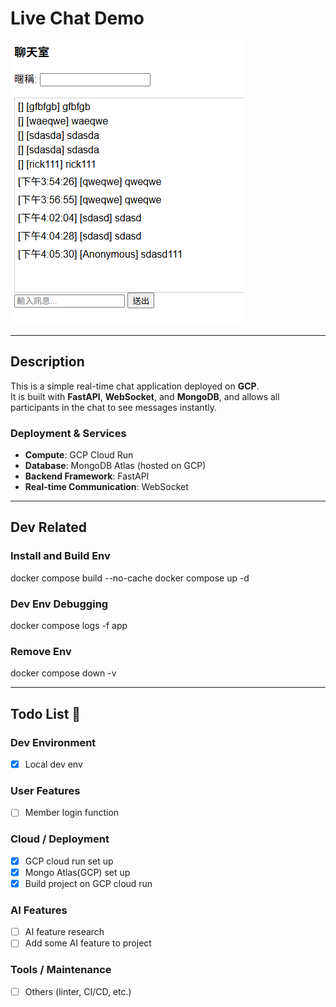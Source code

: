 # Live Chat Demo
![Demo](assets/demo.png)

---

## Description

This is a simple real-time chat application deployed on **GCP**.  
It is built with **FastAPI**, **WebSocket**, and **MongoDB**, and allows all participants in the chat to see messages instantly.  

### Deployment & Services
- **Compute**: GCP Cloud Run  
- **Database**: MongoDB Atlas (hosted on GCP)  
- **Backend Framework**: FastAPI  
- **Real-time Communication**: WebSocket

---

## Dev Related

### Install and Build Env
docker compose build --no-cache
docker compose up -d

### Dev Env Debugging
docker compose logs -f app

### Remove Env
docker compose down -v

---

## Todo List 📝

### Dev Environment
- [X] Local dev env

### User Features
- [ ] Member login function

### Cloud / Deployment
- [X] GCP cloud run set up
- [X] Mongo Atlas(GCP) set up
- [X] Build project on GCP cloud run

### AI Features
- [ ] AI feature research
- [ ] Add some AI feature to project

### Tools / Maintenance
- [ ] Others (linter, CI/CD, etc.)
